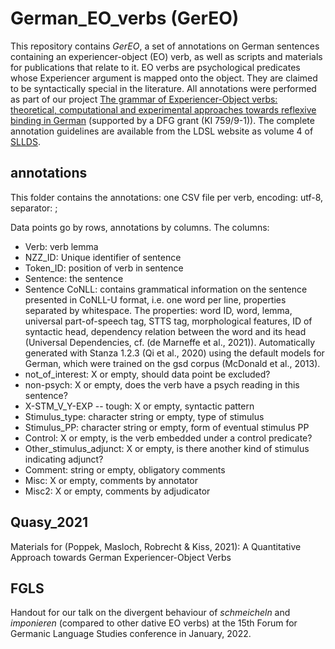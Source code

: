 # German_EO_verbs (GerEO)

This repository contains _GerEO_, a set of annotations on German sentences containing an experiencer-object (EO) verb, as well as scripts and materials for publications that relate to it. EO verbs are psychological predicates whose Experiencer argument is mapped onto the object. They are claimed to be syntactically special in the literature. All annotations were performed as part of our project [The grammar of Experiencer-Object verbs: theoretical, computational and experimental approaches towards reflexive binding in German](https://ldsl.rub.de/research/projects/stm-subj) (supported by a DFG grant (KI 759/9-1)). The complete annotation guidelines are available from the LDSL website as volume 4 of [SLLDS](https://ldsl.rub.de/research/resources/sllds).

## annotations
This folder contains the annotations: one CSV file per verb, encoding: utf-8, separator: ;

Data points go by rows, annotations by columns. The columns:
* Verb: verb lemma
* NZZ_ID: Unique identifier of sentence
* Token_ID: position of verb in sentence
* Sentence: the sentence
* Sentence CoNLL: contains grammatical information on the sentence presented in CoNLL-U format, i.e. one word per line, properties separated by whitespace. The properties: word ID, word, lemma, universal part-of-speech tag, STTS tag, morphological features, ID of syntactic head, dependency relation between the word and its head (Universal Dependencies, cf. (de Marneffe et al., 2021)). Automatically generated with Stanza 1.2.3 (Qi et al., 2020) using the default models for German, which were trained on the gsd corpus (McDonald et al., 2013).
* not_of_interest: X or empty, should data point be excluded?
* non-psych: X or empty, does the verb have a psych reading in this sentence?
* X-STM_V_Y-EXP -- tough: X or empty, syntactic pattern
* Stimulus_type: character string or empty, type of stimulus
* Stimulus_PP: character string or empty, form of eventual stimulus PP
* Control: X or empty, is the verb embedded under a control predicate?
* Other_stimulus_adjunct: X or empty, is there another kind of stimulus indicating adjunct?
* Comment: string or empty, obligatory comments
* Misc: X or empty, comments by annotator
* Misc2: X or empty, comments by adjudicator

## Quasy_2021
Materials for (Poppek, Masloch, Robrecht & Kiss, 2021): A Quantitative Approach towards German Experiencer-Object Verbs

## FGLS
Handout for our talk on the divergent behaviour of _schmeicheln_ and _imponieren_ (compared to other dative EO verbs) at the 15th Forum for Germanic Language Studies conference in January, 2022.
